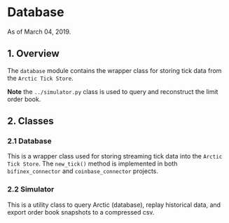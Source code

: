 # Database
As of March 04, 2019.

## 1. Overview
The `database` module contains the wrapper class for storing tick data from the `Arctic Tick Store`.

**Note** the `../simulator.py` class is used to query and reconstruct the limit order book.

## 2. Classes

### 2.1 Database
This is a wrapper class used for storing streaming tick data into the `Arctic Tick Store`. 
The `new_tick()` method is implemented in both `bifinex_connector` and 
`coinbase_connector` projects.

### 2.2 Simulator
This is a utility class to query Arctic (database), replay historical
data, and export order book snapshots to a compressed csv.
